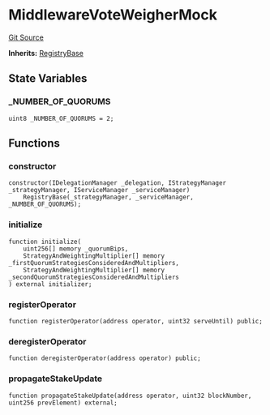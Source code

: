 # MiddlewareVoteWeigherMock
[Git Source](https://github.com/Sabnock01/eigenlayer-contracts/blob/fa80db0202cf74fb2bae3ffc6aa6db988074a698/src/test/mocks/MiddlewareVoteWeigherMock.sol)

**Inherits:**
[RegistryBase](/docs/docgen/src/src/contracts/middleware/RegistryBase.sol/abstract.RegistryBase.md)


## State Variables
### _NUMBER_OF_QUORUMS

```solidity
uint8 _NUMBER_OF_QUORUMS = 2;
```


## Functions
### constructor


```solidity
constructor(IDelegationManager _delegation, IStrategyManager _strategyManager, IServiceManager _serviceManager)
    RegistryBase(_strategyManager, _serviceManager, _NUMBER_OF_QUORUMS);
```

### initialize


```solidity
function initialize(
    uint256[] memory _quorumBips,
    StrategyAndWeightingMultiplier[] memory _firstQuorumStrategiesConsideredAndMultipliers,
    StrategyAndWeightingMultiplier[] memory _secondQuorumStrategiesConsideredAndMultipliers
) external initializer;
```

### registerOperator


```solidity
function registerOperator(address operator, uint32 serveUntil) public;
```

### deregisterOperator


```solidity
function deregisterOperator(address operator) public;
```

### propagateStakeUpdate


```solidity
function propagateStakeUpdate(address operator, uint32 blockNumber, uint256 prevElement) external;
```

